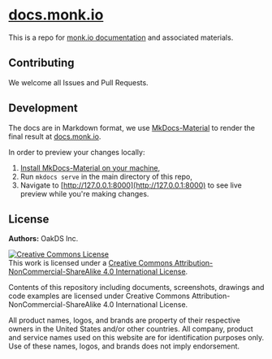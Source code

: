 # [docs.monk.io](https://docs.monk.io)

This is a repo for [monk.io documentation](https://docs.monk.io) and associated materials.

## Contributing

We welcome all Issues and Pull Requests.

## Development

The docs are in Markdown format, we use [MkDocs-Material](https://github.com/squidfunk/mkdocs-material) to render the final result at [docs.monk.io](https://docs.monk.io).

In order to preview your changes locally:

1. [Install MkDocs-Material on your machine](https://github.com/squidfunk/mkdocs-material#quick-start),
2. Run `mkdocs serve` in the main directory of this repo,
3. Navigate to [http://127.0.0.1:8000](http://127.0.0.1:8000) to see live preview while you're making changes.

## License

**Authors:** OakDS Inc.

<a rel="license" href="http://creativecommons.org/licenses/by-nc-sa/4.0/"><img alt="Creative Commons License" style="border-width:0" src="https://i.creativecommons.org/l/by-nc-sa/4.0/88x31.png" /></a><br />This work is licensed under a <a rel="license" href="http://creativecommons.org/licenses/by-nc-sa/4.0/">Creative Commons Attribution-NonCommercial-ShareAlike 4.0 International License</a>.

Contents of this repository including documents, screenshots, drawings and code examples are licensed under Creative Commons Attribution-NonCommercial-ShareAlike 4.0 International License.

All product names, logos, and brands are property of their respective owners in the United States and/or other countries. All company, product and service names used on this website are for identification purposes only. Use of these names, logos, and brands does not imply endorsement.
